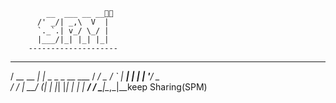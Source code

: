             __  ___ __ __🤪🤪
          /' _/| _,\  V  | 
          `._`.| v_/ \_/ | 
          |___/|_| |_| |_| 
        --------------------
   ___          _                  
  / __\__  __ _| |_ _   _ _ __ ___ 
 / _\/ _ \/ _` | __| | | | '__/ _ \
/ / |  __/ (_| | |_| |_| | | |  __/
\/   \___|\__,_|\__keep Sharing(SPM)
